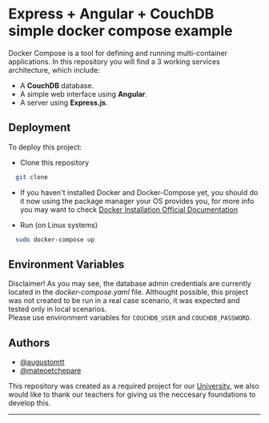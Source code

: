 # Express + Angular + CouchDB simple docker compose example

Docker Compose is a tool for defining and running multi-container applications. 
In this repository you will find a 3 working services architecture, which include:
- A **CouchDB** database.
- A simple web interface using **Angular**.
- A server using **Express.js**.


## Deployment

To deploy this project:
- Clone this repository
```bash
  git clone 
```
- If you haven't installed Docker and Docker-Compose yet, you should do it now using the package manager your OS provides you, for more info you may want to check [Docker Installation Official Documentation](https://docs.docker.com/engine/install/)

- Run (on Linux systems)
```bash
  sudo docker-compose up
```


## Environment Variables

Disclaimer! As you may see, the database admin credentials are currently located in the _docker-compose.yaml_ file. Althought possible, this project was not created to be run in a real case scenario, it was expected and tested only in local scenarios.  
Please use environment variables for
`COUCHDB_USER` and
`COUCHDB_PASSWORD`.


## Authors

- [@augustomtt](https://github.com/augustomtt)
- [@mateoetchepare](https://github.com/mateoetchepare)

This repository was created as a required project for our [University](https://www.fi.mdp.edu.ar/), we also would like to thank our teachers for giving us the neccesary foundations to develop this.

_________________
